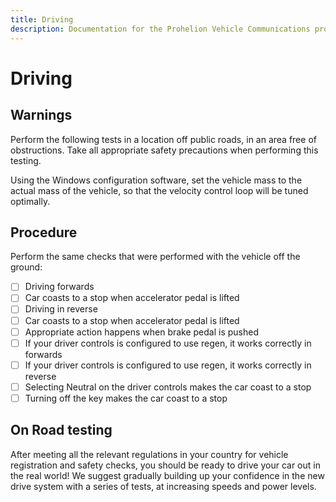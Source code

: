 ```yaml
---
title: Driving
description: Documentation for the Prohelion Vehicle Communications protocol
---
```


# Driving 

## Warnings

Perform the following tests in a location off public roads, in an area free of obstructions.  Take all appropriate safety precautions when performing this testing.

Using the Windows configuration software, set the vehicle mass to the actual mass of the vehicle, so that the velocity control loop will be tuned optimally.

## Procedure

Perform the same checks that were performed with the vehicle off the ground:

- [ ] Driving forwards
- [ ] Car coasts to a stop when accelerator pedal is lifted
- [ ] Driving in reverse
- [ ] Car coasts to a stop when accelerator pedal is lifted
- [ ] Appropriate action happens when brake pedal is pushed
- [ ] If your driver controls is configured to use regen, it works correctly in forwards
- [ ] If your driver controls is configured to use regen, it works correctly in reverse
- [ ] Selecting Neutral on the driver controls makes the car coast to a stop
- [ ] Turning off the key makes the car coast to a stop

## On Road testing

After meeting all the relevant regulations in your country for vehicle registration and safety checks, you should be ready to drive your car out in the real world!  We suggest gradually building up your confidence in the new drive system with a series of tests, at increasing speeds and power levels.  
